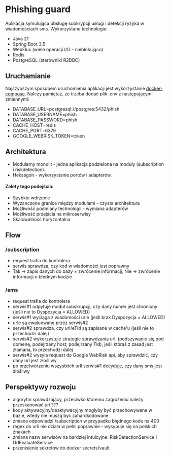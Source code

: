 # Phishing guard
Aplikacja symulująca obsługę subkrypcji usługi i detekcji ryzyka w wiadomościach sms.
Wykorzystane technologie:
* Java 21
* Spring Boot 3.5
* WebFlux (wiele operacji I/O - nieblokująco)
* Redis
* PostgreSQL (sterowniki R2DBC)

## Uruchamianie
Najszybszym sposobem uruchomienia aplikacji jest wykorzystanie [docker-compose](docker-compose.yml). Należy pamiętaż, że trzeba dodać plik .env z następującymi zmiennymi:
* DATABASE_URL=postgresql://postgres:5432/phish
* DATABASE_USERNAME=phish
* DATABASE_PASSWORD=phish
* CACHE_HOST=redis
* CACHE_PORT=6379
* GOOGLE_WEBRISK_TOKEN=token

## Architektura
* Modularny monolit - jedna aplikacja podzielona na moduły (subscription i riskdetection).
* Heksagon - wykorzystanie portów i adapterów.
#### Zalety tego podejścia:
* Szybkie wdrżenie
* Wyzanczone granice między modułami - czysta architektura
* Możliwość podmiany technologii - wymiana adapterów
* Możliwość przejścia na mikroserwisy
* Skalowalność horyzontalna

## Flow
### /subscription
* request trafia do kontrolera
* serwis sprawdza, czy kod w wiadomości jest poprawny
* Tak -> zapis danych do bazy + zwrócenie informacji, Nie -> zwrócenie informacji o błednym kodzie
### /sms
* request trafia do kontrolera
* serwis#1 odpytuje moduł subskrupcji, czy dany numer jest chroniony (jeśli nie to Dyspozycja = ALLOWED)
* serwis#1 wyciąga z wiadomości urle (jeśli brak Dyspozycja = ALLOWED)
* urle są ewaluowane przez serwis#2
* serwis#2 sprawdza, czy url/eTld są zapisane w cache'u (jeśli nie to przechodzi dalej)
* serwis#2 wykorzystuje strategie sprawdzania urli (podszywanie się pod domenę, podejrzany host, podejrzany Tld), jeśli któraś z zasad jest złamana, to przechodzi dalej
* serwis#2 wysyła request do Google WebRisk api, aby sprawdzić, czy dany url jest złośliwy
* po przetworzeniu wszystkich urli serwis#1 decyduje, czy dany sms jest złośliwy


## Perspektywy rozwoju
* algorytm sprawdzający, przeciwko któremu zagrożeniu należy przeskanować uri ???
* kody aktywacyjny/deaktywacyjny mogłyby być przechowywane w bazie, wtedy nie muszą być zahardkodowane
* zmiana odpowiedzi /subscription w przypadku błędnego kodu na 400
* regex do urli nie działa w pełni poprawnie - wysypuje się na polskich znakach
* zmiana nazw serwisów na bardziej intuicyjne: RiskDetectionService i UrlEvaluateService
* przenisienie sekretów do docker secrets/vault